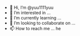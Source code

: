 - 👋 Hi, I’m @yuu1111yuu
- 👀 I’m interested in ...
- 🌱 I’m currently learning ...
- 💞️ I’m looking to collaborate on ...
- 📫 How to reach me ... he

<!---
yuu1111yuu/yuu1111yuu is a ✨ special ✨ repository because its `README.md` (this file) appears on your GitHub profile.
You can click the Preview link to take a look at your changes.
--->
